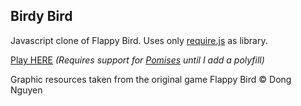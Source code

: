 ## Birdy Bird

Javascript clone of Flappy Bird.
Uses only [require.js](http://requirejs.org/) as library.

[Play HERE](http://master-lincoln.github.io/birdy-bird) _(Requires support for [Pomises](http://caniuse.com/promises) until I add a polyfill)_


Graphic resources taken from the original game Flappy Bird © Dong Nguyen